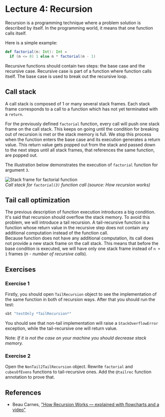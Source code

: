 # Lecture 4: Recursion

Recursion is a programming technique where a problem solution is described by itself.
In the programming world, it means that one function calls itself. 

Here is a simple example:
```scala
def factorial(n: Int): Int =
  if (n <= 0) 1 else n * factorial(n - 1)
```

Recursive functions should contain two steps: the base case and the recursive case. 
Recursive case is part of a function where function calls itself.
The base case is used to break out the recursive loop. 

## Call stack

A call stack is composed of 1 or many several stack frames.
Each stack frame corresponds to a call to a function which has not yet terminated with a `return`.

For the previously defined `factorial` function, every call will push one stack frame on the call stack.
This keeps on going until the condition for breaking out of recursion is met or the stack memory is full. 
We stop this process when the function enters the base case and its execution generates a return value. 
This return value gets popped out from the stack and passed down to the next steps until all stack frames, that references the same function, are popped out.

The illustration below demonstrates the execution of `factorial` function for argument `3`.

![Stack frame for factorial function][stack-img]  
*Call stack for `factorial(3)` function call (source: How recursion works)*


## Tail call optimization

The previous description of function execution introduces a big condition.
It's said that recursion should overflow the stack memory.
To avoid this problem, we will introduce a tail recursion. 
A tail-recursive function is a function whose return value in the recursive step does not contain any additional computation instead of the function call.  
Because function does not have any additional computation, its call does not provide a new stack frame on the call stack.
This means that before the base condition is executed, we will have only one stack frame instead of `n + 1` frames (*n - number of recursive calls*).

## Exercises

### Exercise 1

Firstly, you should open `TailRecursion` object to see the implementation of the same function in both of recursion ways. 
After that you should run the test:
```bash
sbt "testOnly *TailRecursion*"
``` 

You should see that non-tail implementation will raise a `StackOverflowError` exception, while the tail-recursive one will return value.
 
Note: *If it is not the case on your machine you should decrease stack memory.*

### Exercise 2

Open the `NonTail2TailRecursion` object.
Rewrite `factorial` and `cubesOfEvens` functions to tail-recursive ones. Add the `@tailrec` function annotation to prove that.

## References

 - Beau Carnes, ["How Recursion Works — explained with flowcharts and a video"][how-recursion-works-blog]

[how-recursion-works-blog]:https://www.freecodecamp.org/news/how-recursion-works-explained-with-flowcharts-and-a-video-de61f40cb7f9/
[stack-img]:https://cdn-media-1.freecodecamp.org/images/1*YRkMsMPRFAt8Y9BiC0QVDg.png
